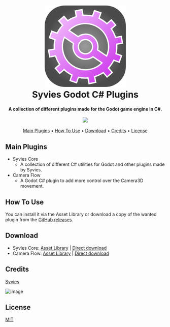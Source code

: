 
<h1 align="center">
  <br>
  <a href="https://github.com/Syvies/syvies-plugins"><img src="https://raw.githubusercontent.com/Syvies/syvies-plugins/master/addons/syvies-core/syvies-core-icon.png" alt="Syvies Plugin" width="256"></a>
  <br>
  Syvies Godot C# Plugins
  <br>
</h1>

<h4 align="center">A collection of different plugins made for the Godot game engine in C#.</h4>

<p align="center">
  <a href="https://skillicons.dev">
    <img src="https://skillicons.dev/icons?i=godot,cs,github" />
  </a>
</p>

<p align="center">
  <a href="#main-plugins">Main Plugins</a> •
  <a href="#how-to-use">How To Use</a> •
  <a href="#download">Download</a> •
  <a href="#credits">Credits</a> •
  <a href="#license">License</a>
</p>

## Main Plugins

* Syvies Core
  - A collection of different C# utilities for Godot and other plugins made by Syvies.
* Camera Flow
  - A Godot C# plugin to add more control over the Camera3D movement.

## How To Use

You can install it via the Asset Library or download a copy of the wanted plugin from the [GitHub releases](https://github.com/Syvies/syvies-plugins/releases).

## Download

- Syvies Core: [Asset Library](https://godotengine.org/asset-library/asset/16148) | [Direct download](https://github.com/Syvies/syvies-plugins/archive/refs/tags/syvies-core-v0.1.0.zip)
- Camera Flow: [Asset Library](https://godotengine.org/asset-library/asset/16149) | [Direct download](https://github.com/Syvies/syvies-plugins/archive/refs/tags/camera-flow-v0.1.0.zip)

## Credits

[Syvies](https://github.com/Syvies)

![image](https://github-profile-summary-cards.vercel.app/api/cards/profile-details?username=syvies&theme=tokyonight)

## License

[MIT](https://github.com/Syvies/syvies-plugins/blob/master/LICENSE)
